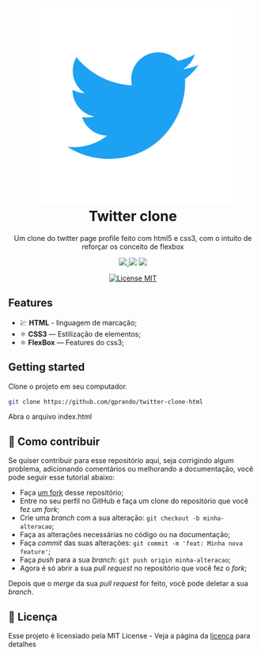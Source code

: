 <h1 align="center">
  <img src="./images/twitter-logo.svg" alt="NLW" width="400" heigth="100">
<br>
Twitter clone
</h1>

<p align="center"> Um clone do twitter page profile feito com html5 e css3, com o intuíto de reforçar os conceito de flexbox

<p align="center">
  <a aria-label="Prando" href="https://github.com/gprando/">
    <img src="https://img.shields.io/github/followers/gprando?style=social"></img>
  </a>
    <img src="https://img.shields.io/github/last-commit/gprando/twitter-clone-html"></img>
    <img src="https://img.shields.io/github/languages/count/gprando/twitter-clone-html"></img>
</p>
<p align="center">
  <a href="https://opensource.org/licenses/MIT">
    <img src="https://img.shields.io/badge/License-MIT-blue.svg" alt="License MIT">
  </a>
</p>

## Features
- 💹 **HTML** -  linguagem de marcação;
- ⚛️ **CSS3** — Estilização de elementos;
- ⚛️ **FlexBox** — Features do css3;

## Getting started

Clone o projeto em seu computador.

```bash
git clone https://github.com/gprando/twitter-clone-html
```
Abra o arquivo index.html
## 🤔 Como contribuir

Se quiser contribuir para esse repositório aqui, seja corrigindo algum problema, adicionando comentários ou melhorando a documentação, você pode seguir esse tutorial abaixo:

- Faça [um fork](https://help.github.com/pt/github/getting-started-with-github/fork-a-repo) desse repositório;
- Entre no seu perfil no GitHub e faça um clone do repositório que você fez um *fork*;
- Crie uma *branch* com a sua alteração: `git checkout -b minha-alteracao`;
- Faça as alterações necessárias no código ou na documentação;
- Faça *commit* das suas alterações: `git commit -m 'feat: Minha nova feature'`;
- Faça *push* para a sua *branch*: `git push origin minha-alteracao`;
- Agora é só abrir a sua *pull request* no repositório que você fez o *fork*;

Depois que o *merge* da sua *pull request* for feito, você pode deletar a sua *branch*.

## :memo: Licença

Esse projeto é licensiado pela MIT License - Veja a página da [licença](https://opensource.org/licenses/MIT) para detalhes

